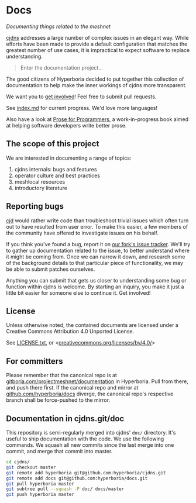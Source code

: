 # Docs

*Documenting things related to the meshnet*

[cjdns](https://github.com/hyperboria/cjdns) addresses a large number of complex issues in an elegant way. While efforts have been made to provide a default configuration that matches the greatest number of use cases, it is impractical to expect software to replace understanding.

> Enter the documentation project...

The good citizens of Hyperboria decided to put together this collection of documentation to help make the inner workings of cjdns more transparent.

We want you to [get involved](http://www.roaming-initiative.com/blog/posts/wtfm)! Feel free to submit pull requests.

See [index.md](index.md) for current progress. We'd love more languages!

Also have a look at [Prose for Programmers](https://github.com/joshuacc/prose-for-programmers), a work-in-progress book aimed at helping software developers write better prose.


## The scope of this project

We are interested in documenting a range of topics:

1. cjdns internals: bugs and features
2. operator culture and best practices
3. meshlocal resources
4. introductory literature


## Reporting bugs

[cjd](https://github.com/cjdelisle) would rather write code than troubleshoot trivial issues which often turn out to have resulted from user error. To make this easier, a few members of the community have offered to investigate issues on his behalf.

If you think you've found a bug, report it on [our fork's issue tracker](https://github.com/hyperboria/cjdns/issues). We'll try to gather up documentation related to the issue, to better understand where it might be coming from. Once we can narrow it down, and research some of the background details to that particular piece of functionality, we may be able to submit patches ourselves.

Anything you can submit that gets us closer to understanding some bug or function within cjdns is welcome. By starting an inquiry, you make it just a little bit easier for someone else to continue it. Get involved!


## License

Unless otherwise noted, the contained documents are licensed under a
Creative Commons Attribution 4.0 Unported License.

See [LICENSE.txt](LICENSE.txt), or <[creativecommons.org/licenses/by/4.0/](https://creativecommons.org/licenses/by/4.0/)>


## For committers

Please remember that the canonical repo is at [gitboria.com/projectmeshnet/documentation](http://gitboria.com/projectmeshnet/documentation) in Hyperboria.
Pull from there, and push there first.
If the canonical repo and mirror at [github.com/hyperboria/docs](https://github.com/hyperboria/docs) diverge,
the canonical repo's respective branch shall be force-pushed to the mirror.


## Documentation in cjdns.git/doc

This repository is semi-regularly merged into cjdns' `doc/` directory.
It's useful to ship documentation with the code.
We use the following commands.
We squash all new commits since the last merge into one commit,
and merge that commit into master.

```sh
cd cjdns/
git checkout master
git remote add hyperboria git@github.com:hyperboria/cjdns.git
git remote add docs git@github.com:hyperboria/docs.git
git pull hyperboria master
git subtree pull --squash -P doc/ docs/master
git push hyperboria master
```
